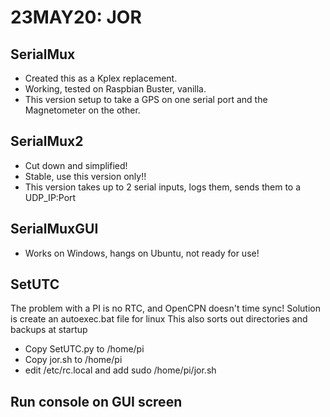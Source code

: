 # 23MAY20: JOR
## SerialMux
- Created this as a Kplex replacement.
- Working, tested on Raspbian Buster, vanilla.
- This version setup to take a GPS on one serial port and the Magnetometer on the other.

## SerialMux2
- Cut down and simplified!
- Stable, use this version only!!
- This version takes up to 2 serial inputs, logs them, sends them to a UDP_IP:Port

## SerialMuxGUI
- Works on Windows, hangs on Ubuntu, not ready for use!

## SetUTC
The problem with a PI is no RTC, and OpenCPN doesn't time sync!
Solution is create an autoexec.bat file for linux
This also sorts out directories and backups at startup

- Copy SetUTC.py to /home/pi
- Copy jor.sh to /home/pi 
- edit /etc/rc.local and add
  sudo /home/pi/jor.sh

## Run console on GUI screen





